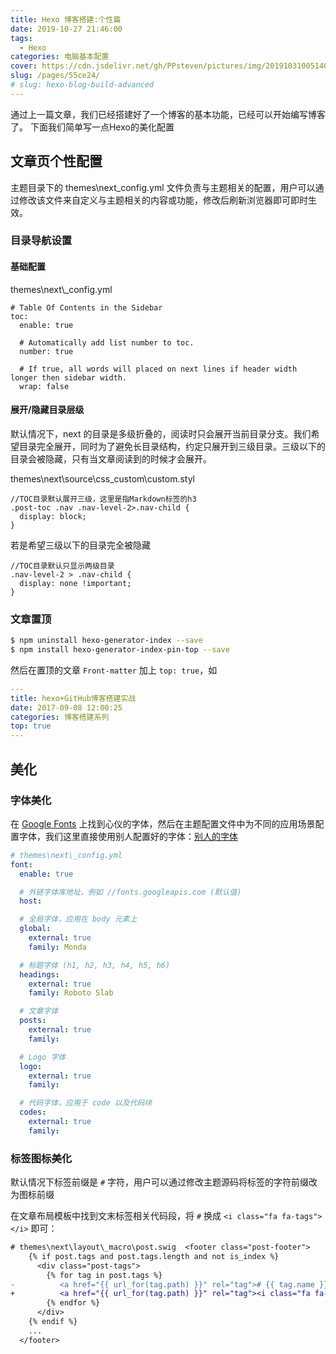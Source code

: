 ```yaml
---
title: Hexo 博客搭建:个性篇
date: 2019-10-27 21:46:00
tags: 
  - Hexo
categories: 电脑基本配置
cover: https://cdn.jsdelivr.net/gh/PPsteven/pictures/img/20191031005140.png
slug: /pages/55ce24/
# slug: hexo-blog-build-advanced
---
```


通过上一篇文章，我们已经搭建好了一个博客的基本功能，已经可以开始编写博客了。
下面我们简单写一点Hexo的美化配置

<!--more-->

## 文章页个性配置

主题目录下的 themes\next\_config.yml 文件负责与主题相关的配置，用户可以通过修改该文件来自定义与主题相关的内容或功能，修改后刷新浏览器即可即时生效。

### 目录导航设置

#### 基础配置

themes\next\\_config.yml

```
# Table Of Contents in the Sidebar
toc:
  enable: true

  # Automatically add list number to toc.
  number: true

  # If true, all words will placed on next lines if header width longer then sidebar width.
  wrap: false
```

#### 展开/隐藏目录层级

默认情况下，next 的目录是多级折叠的，阅读时只会展开当前目录分支。我们希望目录完全展开，同时为了避免长目录结构，约定只展开到三级目录。三级以下的目录会被隐藏，只有当文章阅读到的时候才会展开。

themes\next\source\css\_custom\custom.styl

```
//TOC目录默认展开三级，这里是指Markdown标签的h3
.post-toc .nav .nav-level-2>.nav-child {
  display: block;
}
```

若是希望三级以下的目录完全被隐藏

```
//TOC目录默认只显示两级目录
.nav-level-2 > .nav-child {
  display: none !important;
}
```

### 文章置顶

```bash
$ npm uninstall hexo-generator-index --save
$ npm install hexo-generator-index-pin-top --save
```

然后在置顶的文章 `Front-matter`  加上 `top: true`，如

```yaml
---
title: hexo+GitHub博客搭建实战
date: 2017-09-08 12:00:25
categories: 博客搭建系列
top: true
---
```

## 美化

### 字体美化

在 [Google Fonts](https://www.google.com/fonts) 上找到心仪的字体，然后在主题配置文件中为不同的应用场景配置字体，我们这里直接使用别人配置好的字体：[别人的字体](http://yearito.cn/posts/hexo-theme-beautify.html#more)

```yaml
# themes\next\_config.yml
font:
  enable: true

  # 外链字体库地址，例如 //fonts.googleapis.com (默认值)
  host:

  # 全局字体，应用在 body 元素上
  global:
    external: true
    family: Monda

  # 标题字体 (h1, h2, h3, h4, h5, h6)
  headings:
    external: true
    family: Roboto Slab

  # 文章字体
  posts:
    external: true
    family:

  # Logo 字体
  logo:
    external: true
    family:

  # 代码字体，应用于 code 以及代码块
  codes:
    external: true
    family:
```



### 标签图标美化

默认情况下标签前缀是 `#` 字符，用户可以通过修改主题源码将标签的字符前缀改为图标前缀

在文章布局模板中找到文末标签相关代码段，将 `#` 换成 `<i class="fa fa-tags"></i>` 即可：

```diff
# themes\next\layout\_macro\post.swig  <footer class="post-footer">
    {% if post.tags and post.tags.length and not is_index %}
      <div class="post-tags">
        {% for tag in post.tags %}
-          <a href="{{ url_for(tag.path) }}" rel="tag"># {{ tag.name }}</a>
+          <a href="{{ url_for(tag.path) }}" rel="tag"><i class="fa fa-tags"></i> {{ tag.name }}</a>
        {% endfor %}
      </div>
    {% endif %}
    ...
  </footer>
```